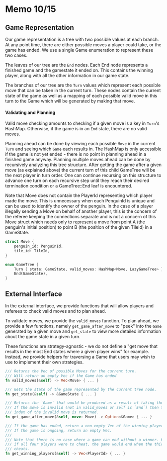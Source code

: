 # Memo 10/15

## Game Representation

Our game representation is a tree with two possible values at each branch.
At any point time, there are either possible moves a player could take, or
the game has ended. We use a single Game enumeration to represent these
two cases.

The leaves of our tree are the `End` nodes. Each End node represents a finished
game and the gamestate it ended on. This contains the winning player, along
with all the other information in our game state.

The branches of our tree are the `Turn` values which represent each
possible move that can be taken in the current turn. These nodes contain the current
state of the game as well as a mapping of each possible valid move in this turn
to the Game which will be generated by making that move.

#### Validating and Planning 

Valid move checking amounts to checking if a given move is a key in `Turn`'s
HashMap. Otherwise, if the game is in an `End` state, there are no valid moves.

Planning ahead can be done by viewing each possible `Move` in the current `Turn` and
seeing which `Game` each results in. The HashMap is only accessible if the
game is not yet ended - there is no point in planning ahead in a finished game anyway. Planning multiple moves ahead can be done by recursively analyzing this tree structure. After getting the game after a given move (as explained above) the current turn of this child GameTree will be the next player in turn order. One can
continue recursing on this structure to advance one turn on each recursive step until they reach their desired termination condition or a GameTree::End leaf is encountered.

Note that Move does not contain the PlayerId representing which player made the move. This is unnecessary when each PenguinId is unique and can be used to identify the owner of the penguin. In the case of a player illegally sending a Move on behalf of another player, this is the concern of the referee keeping the connections separate and is not a concern of this Move struct which needs only to represent a move from point A (the penguin's initial position) to point B (the position of the given TileId) in a GameState.

```rs
struct Move {
    penguin_id: PenguinId,
    tile_id: TileId,
}

enum GameTree {
    Turn { state: GameState, valid_moves: HashMap<Move, LazyGameTree> },
    End(GameState),
}
```

## External Interface

In the external interface, we provide functions that will allow players
and referees to check valid moves and to plan ahead.

To validate moves, we provide the `valid_moves` function. To plan ahead,
we provide a few functions, namely `get_game_after_move` to "peek" into
the `Game` generated by a given move and `get_state` to view more
detailed information about the game state in a given turn.

These functions are strategy-agnostic - we do not define a "get move that
results in the most End states where a given player wins" for example.
Instead, we provide helpers for traversing a Game that users may wish to
use to implement their own strategies.

```rs
/// Returns the Vec of possible Moves for the current turn.
/// Will return an empty Vec if the Game has ended
fn valid_moves(&self) -> Vec<Move> { ... }

/// Gets the state of the game represented by the current tree node.
fn get_state(&self) -> &GameState { ... }

/// Returns the `Game` that would be produced as a result of taking the given Moves in order.
/// If the move is invalid (not in valid_moves or self is `End`) then the
/// index of the invalid move is returned.
fn get_game_after_move(&self, move: Move) -> Option<&Game> { ... }

/// If the game has ended, return a non-empty Vec of the winning players.a
/// If the game is ongoing, return an empty Vec.
/// 
/// Note that there is no case where a game can end without a winner. Even
/// if all four players were to cheat, the game would end when the third player
/// cheats.
fn get_winning_players(&self) -> Vec<PlayerId> { ... }
```